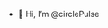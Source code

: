 - 👋 Hi, I’m @circlePulse
<!---
circlePulse/circlePulse is a ✨ special ✨ repository because its `README.md` (this file) appears on your GitHub profile.
You can click the Preview link to take a look at your changes.
https://www.markdownguide.org
--->
